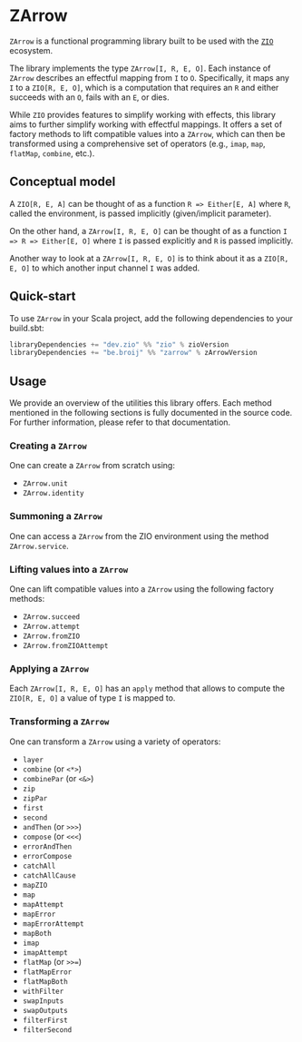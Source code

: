 # ZArrow

`ZArrow` is a functional programming library built to be used with the [`ZIO`](https://zio.dev) ecosystem. 

The library implements the type `ZArrow[I, R, E, O]`. Each instance of `ZArrow` describes an effectful mapping from `I` to `O`. Specifically, it maps any `I` to a `ZIO[R, E, O]`, which is a computation that requires an `R` and either succeeds with an `O`, fails with an `E`, or dies.

While `ZIO` provides features to simplify working with effects, this library aims to further simplify working with effectful mappings. It offers a set of factory methods to lift compatible values into a `ZArrow`, which can then be transformed using a comprehensive set of operators (e.g., `imap`, `map`, `flatMap`, `combine`, etc.).

## Conceptual model

A `ZIO[R, E, A]` can be thought of as a function `R => Either[E, A]` where `R`, called the environment, is passed implicitly (given/implicit parameter).

On the other hand, a `ZArrow[I, R, E, O]` can be thought of as a function `I => R => Either[E, O]` where `I` is passed explicitly and `R` is passed implicitly.

Another way to look at a `ZArrow[I, R, E, O]` is to think about it as a `ZIO[R, E, O]` to which another input channel `I` was added.

## Quick-start

To use `ZArrow` in your Scala project, add the following dependencies to your build.sbt:
```scala
libraryDependencies += "dev.zio" %% "zio" % zioVersion
libraryDependencies += "be.broij" %% "zarrow" % zArrowVersion
```

## Usage

We provide an overview of the utilities this library offers. Each method mentioned in the following sections is fully documented in the source code. For further information, please refer to that documentation.

### Creating a `ZArrow`

One can create a `ZArrow` from scratch using:
- `ZArrow.unit`
- `ZArrow.identity`

### Summoning a `ZArrow`

One can access a `ZArrow` from the ZIO environment using the method `ZArrow.service`.

### Lifting values into a `ZArrow`

One can lift compatible values into a `ZArrow` using the following factory methods:
- `ZArrow.succeed`
- `ZArrow.attempt`
- `ZArrow.fromZIO`
- `ZArrow.fromZIOAttempt`

### Applying a `ZArrow`

Each `ZArrow[I, R, E, O]` has an `apply` method that allows to compute the `ZIO[R, E, O]` a value of type `I` is mapped to.

### Transforming a `ZArrow`

One can transform a `ZArrow` using a variety of operators:
- `layer`
- `combine` (or `<*>`)
- `combinePar` (or `<&>`)
- `zip`
- `zipPar`
- `first`
- `second`
- `andThen` (or `>>>`)
- `compose` (or `<<<`)
- `errorAndThen`
- `errorCompose`
- `catchAll`
- `catchAllCause`
- `mapZIO`
- `map`
- `mapAttempt`
- `mapError`
- `mapErrorAttempt`
- `mapBoth`
- `imap`
- `imapAttempt`
- `flatMap` (or `>>=`)
- `flatMapError`
- `flatMapBoth`
- `withFilter`
- `swapInputs`
- `swapOutputs`
- `filterFirst`
- `filterSecond`